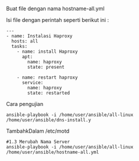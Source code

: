 Buat file dengan nama hostname-all.yml

Isi file dengan perintah seperti berikut ini : 

```plaintext
---
- name: Instalasi Haproxy
  hosts: all
  tasks:
    - name: install Haproxy
      apt:
        name: haproxy
        state: present

    - name: restart haproxy
      service:
        name: haproxy
        state: restarted
```

Cara pengujian 

```plaintext
ansible-playbook -i /home/user/ansible/all-linux /home/user/ansible/dns-install.y
```

TambahkDalam /etc/motd

```plaintext
#1.3 Merubah Nama Server
ansible-playbook -i /home/user/ansible/all-linux /home/user/ansible/hostname-all.yml
```
